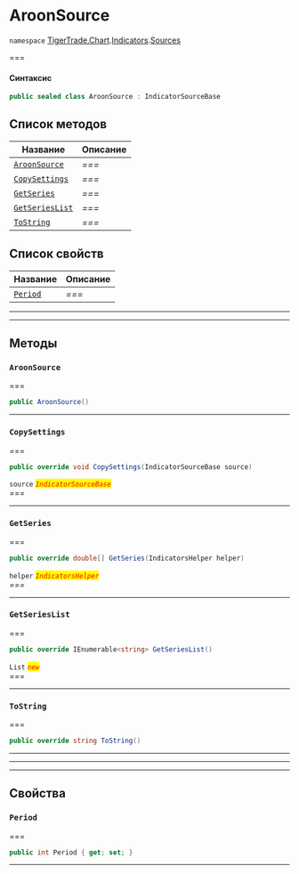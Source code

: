# AroonSource

`namespace` [TigerTrade.Chart](../../../../).[Indicators](../).[Sources](./)

\===

#### Синтаксис

```csharp
public sealed class AroonSource : IndicatorSourceBase
```

## Список методов

| Название                                                  | Описание |
| --------------------------------------------------------- | -------- |
| [`AroonSource`](aroonsource.cs.md#method-aroonsource)     | _===_    |
| [`CopySettings`](aroonsource.cs.md#method-copysettings)   | _===_    |
| [`GetSeries`](aroonsource.cs.md#method-getseries)         | _===_    |
| [`GetSeriesList`](aroonsource.cs.md#method-getserieslist) | _===_    |
| [`ToString`](aroonsource.cs.md#method-tostring)           | _===_    |

## Список свойств

| Название                                      | Описание |
| --------------------------------------------- | -------- |
| [`Period`](aroonsource.cs.md#property-period) | _===_    |

***

***

## Методы

### `AroonSource` <a href="#method-aroonsource" id="method-aroonsource"></a>

\===

```csharp
public AroonSource()
```

***

### `CopySettings` <a href="#method-copysettings" id="method-copysettings"></a>

\===

```csharp
public override void CopySettings(IndicatorSourceBase source)
```

`source` _<mark style="color:red;">`IndicatorSourceBase`</mark>_\
_===_

***

### `GetSeries` <a href="#method-getseries" id="method-getseries"></a>

\===

```csharp
public override double[] GetSeries(IndicatorsHelper helper)
```

`helper` _<mark style="color:red;">`IndicatorsHelper`</mark>_\
_===_

***

### `GetSeriesList` <a href="#method-getserieslist" id="method-getserieslist"></a>

\===

```csharp
public override IEnumerable<string> GetSeriesList()
```

`List` _<mark style="color:red;">`new`</mark>_\
_===_

***

### `ToString` <a href="#method-tostring" id="method-tostring"></a>

\===

```csharp
public override string ToString()
```

***

***

***

## Свойства

### `Period` <a href="#property-period" id="property-period"></a>

\===

```csharp
public int Period { get; set; }
```

***
